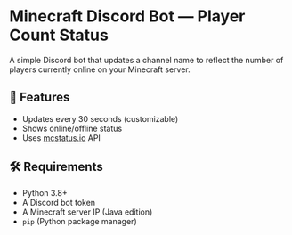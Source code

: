 # Minecraft Discord Bot — Player Count Status

A simple Discord bot that updates a channel name to reflect the number of players currently online on your Minecraft server.

## 🚀 Features

- Updates every 30 seconds (customizable)
- Shows online/offline status
- Uses [mcstatus.io](https://mcstatus.io/) API
## 🛠 Requirements

- Python 3.8+
- A Discord bot token
- A Minecraft server IP (Java edition)
- `pip` (Python package manager)

